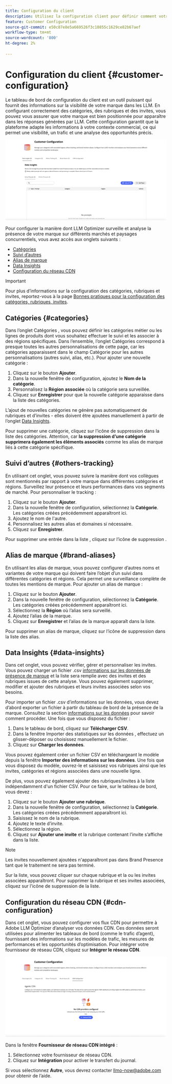 ```yaml
---
title: Configuration du client
description: Utilisez la configuration client pour définir comment votre marque sera surveillée et analysée sur la plateforme de l’optimiseur LLM.
feature: Customer Configuration
source-git-commit: e50c87e8e5a669526f3c10855c1629ce82b67aef
workflow-type: tm+mt
source-wordcount: '800'
ht-degree: 2%

---
```



# Configuration du client {#customer-configuration}

Le tableau de bord de configuration du client est un outil puissant qui fournit des informations sur la visibilité de votre marque dans les LLM. En configurant correctement des catégories, des rubriques et des invites, vous pouvez vous assurer que votre marque est bien positionnée pour apparaître dans les réponses générées par LLM. Cette configuration garantit que la plateforme adapte les informations à votre contexte commercial, ce qui permet une visibilité, un trafic et une analyse des opportunités précis.

![Tableau de bord de configuration du client](/help/dashboards/assets/customer-config.png)

Pour configurer la manière dont LLM Optimizer surveille et analyse la présence de votre marque sur différents marchés et paysages concurrentiels, vous avez accès aux onglets suivants :

* [Catégories](#categories)
* [Suivi d’autres](#others-tracking)
* [Alias de marque](#brand-aliases)
* [Data Insights](#data-insights)
* [Configuration du réseau CDN](#agentic-cdn)

>[!IMPORTANT]
>
> Pour plus d’informations sur la configuration des catégories, rubriques et invites, reportez-vous à la page [Bonnes pratiques pour la configuration des catégories, rubriques, invites](/help/overview/best-practices-topics-prompts.md).

## Catégories {#categories}

Dans l’onglet Catégories , vous pouvez définir les catégories métier ou les lignes de produits dont vous souhaitez effectuer le suivi et les associer à des régions spécifiques. Dans l’ensemble, l’onglet Catégories correspond à presque toutes les autres personnalisations de cette page, car les catégories apparaissent dans le champ Catégorie pour les autres personnalisations (autres suivi, alias, etc.). Pour ajouter une nouvelle catégorie :

1. Cliquez sur le bouton **Ajouter**.
2. Dans la nouvelle fenêtre de configuration, ajoutez le **Nom de la catégorie**.
3. Personnalisez la **Région associée** où la catégorie sera surveillée.
4. Cliquez sur **Enregistrer** pour que la nouvelle catégorie apparaisse dans la liste des catégories.

L’ajout de nouvelles catégories ne génère pas automatiquement de rubriques et d’invites - elles doivent être ajoutées manuellement à partir de l’onglet [Data Insights](#data-insights).

Pour supprimer une catégorie, cliquez sur l’icône de suppression dans la liste des catégories. Attention, car **la suppression d’une catégorie supprimera également les éléments associés** comme les alias de marque liés à cette catégorie spécifique.

## Suivi d’autres {#others-tracking}

En utilisant cet onglet, vous pouvez suivre la manière dont vos collègues sont mentionnés par rapport à votre marque dans différentes catégories et régions. Surveillez leur présence et leurs performances dans vos segments de marché. Pour personnaliser le tracking :

1. Cliquez sur le bouton **Ajouter**.
2. Dans la nouvelle fenêtre de configuration, sélectionnez la **Catégorie**. Les catégories créées précédemment apparaîtront ici.
3. Ajoutez le nom de l&#39;autre.
4. Personnalisez les autres alias et domaines si nécessaire.
5. Cliquez sur **Enregistrer**.

Pour supprimer une entrée dans la liste , cliquez sur l’icône de suppression .

## Alias de marque {#brand-aliases}

En utilisant les alias de marque, vous pouvez configurer d’autres noms et variantes de votre marque qui doivent faire l’objet d’un suivi dans différentes catégories et régions. Cela permet une surveillance complète de toutes les mentions de marque. Pour ajouter un alias de marque :

1. Cliquez sur le bouton **Ajouter**.
2. Dans la nouvelle fenêtre de configuration, sélectionnez la **Catégorie**. Les catégories créées précédemment apparaîtront ici.
3. Sélectionnez la **Région** où l’alias sera surveillé.
4. Ajoutez l’alias de la marque.
5. Cliquez sur **Enregistrer** et l’alias de la marque apparaît dans la liste.

Pour supprimer un alias de marque, cliquez sur l’icône de suppression dans la liste des alias.

## Data Insights {#data-insights}

Dans cet onglet, vous pouvez vérifier, gérer et personnaliser les invites. Vous pouvez charger un fichier .csv [informations sur les données de présence de marque](/help/dashboards/brand-presence.md#data-insights) et la liste sera remplie avec des invites et des rubriques issues de cette analyse. Vous pouvez également supprimer, modifier et ajouter des rubriques et leurs invites associées selon vos besoins.

Pour importer un fichier .csv d’informations sur les données, vous devez d’abord exporter un fichier à partir du tableau de bord de la présence de la marque. Consultez la section [informations sur les données](/help/dashboards/brand-presence.md#data-insights) pour savoir comment procéder. Une fois que vous disposez du fichier :

1. Dans le tableau de bord, cliquez sur **Télécharger CSV**.
2. Dans la fenêtre Importer des statistiques sur les données , effectuez un glisser-déposer ou choisissez manuellement le fichier.
3. Cliquez sur **Charger les données**.

Vous pouvez également créer un fichier CSV en téléchargeant le modèle depuis la fenêtre **Importer des informations sur les données**. Une fois que vous disposez du modèle, ouvrez-le et saisissez vos rubriques ainsi que les invites, catégories et régions associées dans une nouvelle ligne.

De plus, vous pouvez également ajouter des rubriques/invites à la liste indépendamment d&#39;un fichier CSV. Pour ce faire, sur le tableau de bord, vous devez :

1. Cliquez sur le bouton **Ajouter une rubrique**.
2. Dans la nouvelle fenêtre de configuration, sélectionnez la **Catégorie**. Les catégories créées précédemment apparaîtront ici.
3. Saisissez le nom de la rubrique.
4. Ajoutez le texte d’invite.
5. Sélectionnez la région.
6. Cliquez sur **Ajouter une invite** et la rubrique contenant l’invite s’affiche dans la liste.

>[!NOTE]
>Les invites nouvellement ajoutées n&#39;apparaîtront pas dans Brand Presence tant que le traitement ne sera pas terminé.

Sur la liste, vous pouvez cliquer sur chaque rubrique et la ou les invites associées apparaîtront. Pour supprimer la rubrique et ses invites associées, cliquez sur l&#39;icône de suppression de la liste.

## Configuration du réseau CDN {#cdn-configuration}

Dans cet onglet, vous pouvez configurer vos flux CDN pour permettre à Adobe LLM Optimizer d’analyser vos données CDN. Ces données seront utilisées pour alimenter les tableaux de bord (comme le trafic d’agent), fournissant des informations sur les modèles de trafic, les mesures de performances et les opportunités d’optimisation. Pour intégrer votre fournisseur de réseau CDN, cliquez sur **Intégrer le réseau CDN**.

![Réseau CDN de configuration du client](/help/overview/assets/cc-cdn.png)

Dans la fenêtre **Fournisseur de réseau CDN intégré** :

1. Sélectionnez votre fournisseur de réseau CDN.
2. Cliquez sur **Intégration** pour activer le transfert du journal.

Si vous sélectionnez **Autre**, vous devrez contacter llmo-now@adobe.com pour obtenir de l’aide.
